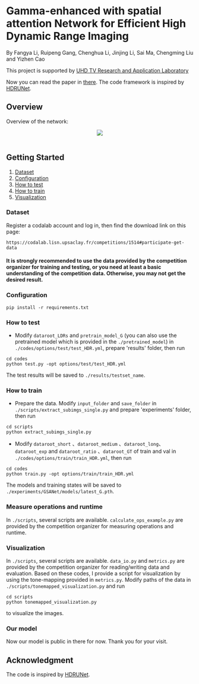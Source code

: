 # Gamma-enhanced with spatial attention Network for Efficient High Dynamic Range Imaging
By Fangya Li, Ruipeng Gang, Chenghua Li, Jinjing Li, Sai Ma, Chengming Liu and Yizhen Cao

This project is supported by [UHD TV Research and Application Laboratory](https://github.com/gkyAiLab)

Now you can read the paper in [there](https://openaccess.thecvf.com/content/CVPR2022W/NTIRE/html/Li_Gamma-Enhanced_Spatial_Attention_Network_for_Efficient_High_Dynamic_Range_Imaging_CVPRW_2022_paper.html). The code framework is inspired by [HDRUNet](https://github.com/chxy95/HDRUNet).

## Overview
Overview of the network:
<div align="center">
  <img src='./images/Network.png'>
</div>
​      


## Getting Started

1. [Dataset](#dataset)
2. [Configuration](#configuration)
3. [How to test](#how-to-test)
4. [How to train](#how-to-train)
5. [Visualization](#visualization)

### Dataset
Register a codalab account and log in, then find the download link on this page:
```
https://codalab.lisn.upsaclay.fr/competitions/1514#participate-get-data
```
#### It is strongly recommended to use the data provided by the competition organizer for training and testing, or you need at least a basic understanding of the competition data. Otherwise, you may not get the desired result.

### Configuration
```
pip install -r requirements.txt
```

### How to test

- Modify `dataroot_LDRs` and `pretrain_model_G` (you can also use the pretrained model which is provided in the `./pretrained_model`) in `./codes/options/test/test_HDR.yml`, prepare 'results' folder, then run
```
cd codes
python test.py -opt options/test/test_HDR.yml
```
The test results will be saved to `./results/testset_name`.

### How to train

- Prepare the data. Modify `input_folder` and `save_folder` in `./scripts/extract_subimgs_single.py` and prepare 'experiments' folder, then run
```
cd scripts
python extract_subimgs_single.py
```

- Modify `dataroot_short` 、`dataroot_medium` 、`dataroot_long`、`dataroot_exp` and `dataroot_ratio` 、`dataroot_GT` of train and val in `./codes/options/train/train_HDR.yml`, then run
```
cd codes
python train.py -opt options/train/train_HDR.yml
```
The models and training states will be saved to `./experiments/GSANet/models/latest_G.pth`.

### Measure operations and runtime

In `./scripts`, several scripts are available. `calculate_ops_example.py` are provided by the competition organizer for measuring operations and runtime.

### Visualization

In `./scripts`, several scripts are available. `data_io.py` and `metrics.py` are provided by the competition organizer for reading/writing data and evaluation. Based on these codes, I provide a script for visualization by using the tone-mapping provided in `metrics.py`. Modify paths of the data in `./scripts/tonemapped_visualization.py` and run
```
cd scripts
python tonemapped_visualization.py
```
to visualize the images.

### Our model

Now our model is public in there for now. Thank you for your visit.

## Acknowledgment
The code is inspired by [HDRUNet](https://github.com/chxy95/HDRUNet).
